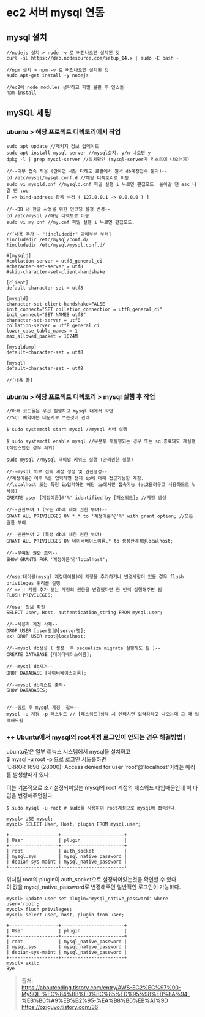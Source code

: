 # ec2 서버 mysql 연동

## mysql 설치
```
//nodejs 설치 > node -v 로 버전나오면 설치된 것
curl -sL https://deb.nodesource.com/setup_14.x | sudo -E bash -

//npm 설치 > npm -v 로 버전나오면 설치된 것
sudo apt-get install -y nodejs

//ec2에 node_modules 생략하고 파일 올린 후 인스톨!
npm install
```

## mySQL 세팅

### ubuntu > 해당 프로젝트 디렉토리에서 작업
```
sudo apt update //패키지 정보 업데이트
sudo apt install mysql-server //mysql설치. y/n 나오면 y
dpkg -l | grep mysql-server //설치확인 (mysql-server가 리스트에 나오는지)

//--외부 접속 허용 (안하면 세팅 다해도 로컬에서 원격 db계정접속 불가)--
cd /etc/mysql/mysql.conf.d //해당 디렉토리로 이동
sudo vi mysqld.cnf //mysqld.cnf 파일 실행 i 누르면 편집모드. 돌아갈 땐 esc 나갈 땐 :wq
[ => bind-address 항목 수정 ( 127.0.0.1 -> 0.0.0.0 ) ]

//--DB 내 한글 사용을 위한 인코딩 설정 변경--
cd /etc/mysql //해당 디렉토로 이동
sudo vi my.cnf //my.cnf 파일 실행 i 누르면 편집모드.

//[내용 추가 - "!includedir" 아래부분 부터]
!includedir /etc/mysql/conf.d/
!includedir /etc/mysql/mysql.conf.d/

#[mysqld]
#collation-server = utf8_general_ci
#character-set-server = utf8
#skip-character-set-client-handshake

[client]
default-character-set = utf8

[mysqld] 
character-set-client-handshake=FALSE 
init_connect="SET collation_connection = utf8_general_ci"
init_connect="SET NAMES utf8" 
character-set-server = utf8 
collation-server = utf8_general_ci 
lower_case_table_names = 1
max_allowed_packet = 1024M

[mysqldump] 
default-character-set = utf8

[mysql] 
default-character-set = utf8

//[내용 끝]
```

### ubuntu > 해당 프로젝트 디렉토리 > mysql 실행 후 작업
```
//아래 코드들은 우선 실행하고 mysql 내에서 작업
//SQL 예약어는 대문자로 쓰는것이 관례

$ sudo systemctl start mysql //mysql 서버 실행

$ sudo systemctl enable mysql //우분투 재실행되는 경우 또는 sql종료돼도 재실행(직접스탑한 경우 제외)

sudo mysql //mysql 터미널 키워드 실행 (관리권한 실행)

//--mysql 외부 접속 계정 생성 및 권한설정--
//계정이름@ 이후 %를 입력하면 전제 ip에 대해 접근가능한 계정.
//localhost 또는 특정 ip입력하면 해당 ip에서만 접속가능 (ec2올려두고 사용하므로 % 사용)
CREATE user [계정이름]@'%' identified by [패스워드]; //계정 생성

//--권한부여 1 (모든 db에 대해 권한 부여)--
GRANT ALL PRIVILEGES ON *.* to '계정이름'@'%' with grant option; //모든 권한 부여

//--권한부여 2 (특정 db에 대한 권한 부여)--
GRANT ALL PRIVILEGES ON 데이터베이스이름.* to 생성한계정@localhost;

//--부여된 권한 조회--
SHOW GRANTS FOR '계정이름'@'localhost';


//user테이블(mysql 계정테이블)에 계정을 추가하거나 변경사항이 있을 경우 flush privileges 쿼리를 실행
// => ! 계정 추가 또는 계정의 권한을 변경했다면 한 번씩 실행해주면 됨
FLUSH PRIVILEGES;

//user 정보 확인
SELECT User, Host, authentication_string FROM mysql.user;

//--사용자 계정 삭제--
DROP USER [user명]@[server명];
ex) DROP USER root@localhost;

//--mysql db생성 ( 생성  후 sequelize migrate 실행해도 됨 )-- 
CREATE DATABASE [데이터베이스이름];

//--mysql db제거-- 
DROP DATABASE [데이터베이스이름];

//--mysql db리스트 출력-
SHOW DATABASES;


//--종료 후 mysql 계정  접속--
mysql -u 계정 -p 패스워드 // [패스워드]생략 시 엔터치면 입력하라고 나오는데 그 때 입력해도됨
```
  
### ++ Ubuntu에서 mysql의 root계정 로그인이 안되는 경우 해결방법 !
ubuntu같은 일부 리눅스 시스템에서 mysql을 설치하고  
$ mysql -u root -p 으로 로그인 시도를하면   
'ERROR 1698 (28000): Access denied for user 'root'@'localhost'이라는 에러를 발생할때가 있다.  

이는 기본적으로 초기설정되어있는 mysql의 root 계정의 패스워드 타입때문인데 
이 타입을 변경해주면된다.  
```
$ sudo mysql -u root # sudo를 사용하여 root계정으로 mysql에 접속한다. 

mysql> USE mysql;
mysql> SELECT User, Host, plugin FROM mysql.user;

+------------------+-----------------------+
| User             | plugin                |
+------------------+-----------------------+
| root             | auth_socket           |
| mysql.sys        | mysql_native_password |
| debian-sys-maint | mysql_native_password |
+------------------+-----------------------+
```  

위처럼 root의 plugin이 auth_socket으로 설정되어있는것을 확인할 수 있다.  
이 값을 mysql_native_password로 변경해주면 일반적인 로그인이 가능하다.  

```
mysql> update user set plugin='mysql_native_password' where user='root';
mysql> flush privileges;
mysql> select user, host, plugin from user;

+------------------+-----------------------+
| User             | plugin                |
+------------------+-----------------------+
| root             | mysql_native_password |
| mysql.sys        | mysql_native_password |
| debian-sys-maint | mysql_native_password |
+------------------+-----------------------+
mysql> exit;
Bye
```
> 출처:   
> https://aboutcoding.tistory.com/entry/AWS-EC2%EC%97%90-MySQL-%EC%84%B8%ED%8C%85%ED%95%98%EB%8A%94-%EB%B0%A9%EB%B2%95-%EA%B8%B0%EB%A1%9D  
> https://oziguyo.tistory.com/36
